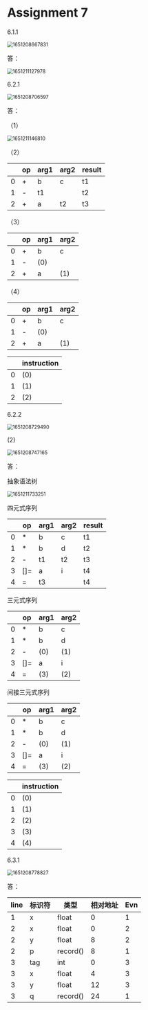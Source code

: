 # Assignment 7

6.1.1

<img src="C:\Users\Xiao-PC\AppData\Roaming\Typora\typora-user-images\1651208667831.png" alt="1651208667831" style="zoom:80%;" />

答：

<img src="C:\Users\Xiao-PC\AppData\Roaming\Typora\typora-user-images\1651211127978.png" alt="1651211127978" style="zoom:80%;" />



6.2.1

<img src="C:\Users\Xiao-PC\AppData\Roaming\Typora\typora-user-images\1651208706597.png" alt="1651208706597" style="zoom:80%;" />

答：

（1）

<img src="C:\Users\Xiao-PC\AppData\Roaming\Typora\typora-user-images\1651211146810.png" alt="1651211146810" style="zoom:80%;" />

（2）

|      | op   | arg1 | arg2 | result |
| ---- | ---- | ---- | ---- | ------ |
| 0    | +    | b    | c    | t1     |
| 1    | -    | t1   |      | t2     |
| 2    | +    | a    | t2   | t3     |

（3）

|      | op   | arg1 | arg2 |
| ---- | ---- | ---- | ---- |
| 0    | +    | b    | c    |
| 1    | -    | (0)  |      |
| 2    | +    | a    | (1)  |

（4）

|      | op   | arg1 | arg2 |
| ---- | ---- | ---- | ---- |
| 0    | +    | b    | c    |
| 1    | -    | (0)  |      |
| 2    | +    | a    | (1)  |

|      | instruction |
| ---- | ----------- |
| 0    | (0)         |
| 1    | (1)         |
| 2    | (2)         |



6.2.2

<img src="C:\Users\Xiao-PC\AppData\Roaming\Typora\typora-user-images\1651208729490.png" alt="1651208729490" style="zoom:80%;" />

(2)

<img src="C:\Users\Xiao-PC\AppData\Roaming\Typora\typora-user-images\1651208747165.png" alt="1651208747165" style="zoom:80%;" />

答：

抽象语法树

<img src="C:\Users\Xiao-PC\AppData\Roaming\Typora\typora-user-images\1651211733251.png" alt="1651211733251" style="zoom:80%;" />

四元式序列

|      | op   | arg1 | arg2 | result |
| ---- | ---- | ---- | ---- | ------ |
| 0    | *    | b    | c    | t1     |
| 1    | *    | b    | d    | t2     |
| 2    | -    | t1   | t2   | t3     |
| 3    | []=  | a    | i    | t4     |
| 4    | =    | t3   |      | t4     |

三元式序列

|      | op   | arg1 | arg2 |
| ---- | ---- | ---- | ---- |
| 0    | *    | b    | c    |
| 1    | *    | b    | d    |
| 2    | -    | (0)  | (1)  |
| 3    | []=  | a    | i    |
| 4    | =    | (3)  | (2)  |

间接三元式序列

|      | op   | arg1 | arg2 |
| ---- | ---- | ---- | ---- |
| 0    | *    | b    | c    |
| 1    | *    | b    | d    |
| 2    | -    | (0)  | (1)  |
| 3    | []=  | a    | i    |
| 4    | =    | (3)  | (2)  |

|      | instruction |
| ---- | ----------- |
| 0    | (0)         |
| 1    | (1)         |
| 2    | (2)         |
| 3    | (3)         |
| 4    | (4)         |



6.3.1

<img src="C:\Users\Xiao-PC\AppData\Roaming\Typora\typora-user-images\1651208778827.png" alt="1651208778827" style="zoom:80%;" />

答：

| line | 标识符 | 类型     | 相对地址 | Evn  |
| ---- | ------ | -------- | -------- | ---- |
| 1    | x      | float    | 0        | 1    |
| 2    | x      | float    | 0        | 2    |
| 2    | y      | float    | 8        | 2    |
| 2    | p      | record() | 8        | 1    |
| 3    | tag    | int      | 0        | 3    |
| 3    | x      | float    | 4        | 3    |
| 3    | y      | float    | 12       | 3    |
| 3    | q      | record() | 24       | 1    |


